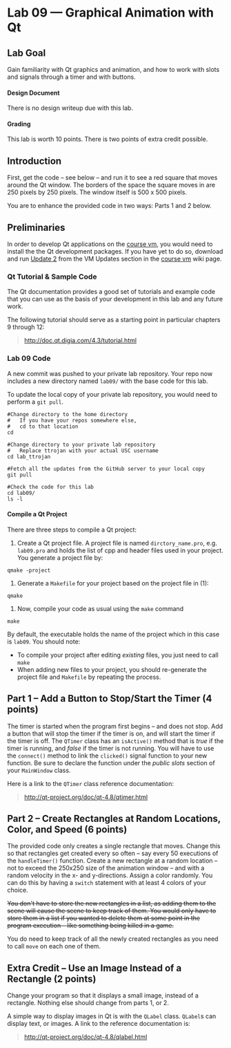 # Lab 09 &mdash; Graphical Animation with Qt

## Lab Goal
Gain familiarity with Qt graphics and animation, and how to work with slots and signals through a timer and with buttons.

#### Design Document
There is no design writeup due with this lab.

#### Grading
This lab is worth 10 points. There is two points of extra credit possible.

## Introduction
First, get the code &ndash; see below &ndash; and run it to see a red square that moves around the Qt window. The borders of the space the square moves in are 250 pixels by 250 pixels. The window itself is 500 x 500 pixels.

You are to enhance the provided code in two ways: Parts 1 and 2 below.

## Preliminaries
In order to develop Qt applications on the [course vm](https://github.com/usc-csci102-spring2013/programming_assignments/wiki/Course-VM), you would need to install the the Qt development packages. If you have yet to do so,  download and run [Update 2](https://github.com/usc-csci102-spring2013/programming_assignments/wiki/Course-VM) from the VM Updates section in the [course vm](https://github.com/usc-csci102-spring2013/programming_assignments/wiki/Course-VM) wiki page.

### Qt Tutorial & Sample Code
The Qt documentation provides a good set of tutorials and example code that you can use as the basis of your development in this lab and any future work.

The following tutorial should serve as a starting point in particular chapters 9 through 12:
>http://doc.qt.digia.com/4.3/tutorial.html

### Lab 09 Code
A new commit was pushed to your private lab repository. Your repo now includes a new directory named `lab09/` with the base code for this lab.

To update the local copy of your private lab repository, you would need to perform a `git pull`.

```shell
#Change directory to the home directory
#   If you have your repos somewhere else,
#   cd to that location
cd

#Change directory to your private lab repository
#   Replace ttrojan with your actual USC username
cd lab_ttrojan

#Fetch all the updates from the GitHub server to your local copy
git pull

#Check the code for this lab
cd lab09/
ls -l
```

#### Compile a Qt Project
There are three steps to compile a Qt project:

  1. Create a Qt project file. A project file is named `dirctory_name.pro`, e.g. `lab09.pro` and holds the list of cpp and header files used in your project. You generate a project file by:
```shell
qmake -project
```

  1. Generate a `Makefile` for your project based on the project file in (1):
```shell
qmake
```

  1. Now, compile your code as usual using the `make` command
```shell
make
```

By default, the executable holds the name of the project which in this case is `lab09`. You should note:
  + To compile your project after editing _existing_ files, you just need to call `make`
  + When adding new files to your project, you should re-generate the project file and `Makefile` by repeating the process.

## Part 1 &ndash; Add a Button to Stop/Start the Timer (4 points)
The timer is started when the program first begins &ndash; and does not stop. Add a button that will stop the timer if the timer is on, and will start the timer if the timer is off. The `QTimer` class has an `isActive()` method that is _true_ if the timer is running, and _false_ if the timer is not running. You will have to use the `connect()` method to link the `clicked()` signal function to your new function. Be sure to declare the function under the _public slots_ section of your `MainWindow` class.

Here is a link to the `QTimer` class reference documentation:
>http://qt-project.org/doc/qt-4.8/qtimer.html


## Part 2 &ndash; Create Rectangles at Random Locations, Color, and Speed (6 points)
The provided code only creates a single rectangle that moves. Change this so that rectangles get created every so often &ndash; say every 50 executions of the `handleTimer()` function. Create a new rectangle at a random location &ndash; not to exceed the 250x250 size of the animation window &ndash; and with a random velocity in the x- and y-directions. Assign a color randomly. You can do this by having a `switch` statement with at least 4 colors of your choice.

~~You don't have to store the new rectangles in a list, as adding them to the scene will cause the scene to keep track of them. You would only have to store them in a list if you wanted to delete them at some point in the program execution &ndash; like something being killed in a game.~~

You do need to keep track of all the newly created rectangles as you need to call `move` on each one of them.

## Extra Credit &ndash; Use an Image Instead of a Rectangle (2 points)
Change your program so that it displays a small image, instead of a rectangle. Nothing else should change from parts 1, or 2.

A simple way to display images in Qt is with the `QLabel` class. `QLabel`s can display text, or images. A link to the reference documentation is:
>http://qt-project.org/doc/qt-4.8/qlabel.html

